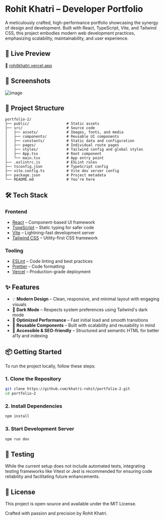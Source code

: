 # Rohit Khatri – Developer Portfolio

A meticulously crafted, high-performance portfolio showcasing the synergy of design and development. Built with React, TypeScript, Vite, and Tailwind CSS, this project embodies modern web development practices, emphasizing scalability, maintainability, and user experience.

## 🚀 Live Preview

🔗 [rohitkhatri.vercel.app](https://rohitkhatri.vercel.app)

## 📸 Screenshots

![image](https://github.com/user-attachments/assets/7041151c-1ff6-43ce-aac5-63002dbfd215)


## 📁 Project Structure

```
portfolio-2/
├── public/                 # Static assets
├── src/                    # Source code
│   ├── assets/             # Images, fonts, and media
│   ├── components/         # Reusable UI components
│   ├── constants/          # Static data and configuration
│   ├── pages/              # Individual route pages
│   ├── styles/             # Tailwind config and global styles
│   ├── App.tsx             # Root component
│   └── main.tsx            # App entry point
├── .eslintrc.js            # ESLint rules
├── tsconfig.json           # TypeScript config
├── vite.config.ts          # Vite dev server config
├── package.json            # Project metadata
└── README.md               # You're here
```


## 🛠️ Tech Stack

### Frontend
- [React](https://reactjs.org/) – Component-based UI framework
- [TypeScript](https://www.typescriptlang.org/) – Static typing for safer code
- [Vite](https://vitejs.dev/) – Lightning-fast development server
- [Tailwind CSS](https://tailwindcss.com/) – Utility-first CSS framework

### Tooling
- [ESLint](https://eslint.org/) – Code linting and best practices
- [Prettier](https://prettier.io/) – Code formatting
- [Vercel](https://vercel.com/) – Production-grade deployment

## ✨ Features

- 💡 **Modern Design** – Clean, responsive, and minimal layout with engaging visuals
- 🌙 **Dark Mode** – Respects system preferences using Tailwind's dark mode
- 🎯 **Optimized Performance** – Fast initial load and smooth transitions
- 🔧 **Reusable Components** – Built with scalability and reusability in mind
- 💬 **Accessible & SEO-friendly** – Structured and semantic HTML for better a11y and indexing

## 📦 Getting Started

To run the project locally, follow these steps:

### 1. Clone the Repository

```bash
git clone https://github.com/khatri-rohit/portfolio-2.git
cd portfolio-2
```

### 2. Install Dependencies

```bash
npm install
```

### 3. Start Development Server

```bash
npm run dev
```

## 🧪 Testing
While the current setup does not include automated tests, integrating testing frameworks like Vitest or Jest is recommended for ensuring code reliability and facilitating future enhancements.​

## 📄 License
This project is open-source and available under the MIT License.​

Crafted with passion and precision by Rohit Khatri.
